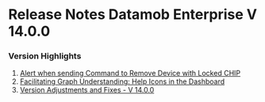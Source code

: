 # Release Notes Datamob Enterprise V 14.0.0

### Version Highlights

1. [Alert when sending Command to Remove Device with Locked CHIP](alert-when-sending-command-to-remove-device-with-locked-chip.md)
2. [Facilitating Graph Understanding: Help Icons in the Dashboard](facilitating-graph-understanding-help-icons-in-the-dashboard.md)
3. [Version Adjustments and Fixes - V 14.0.0](version-adjustments-and-fixes-v-14.0.0.md)
